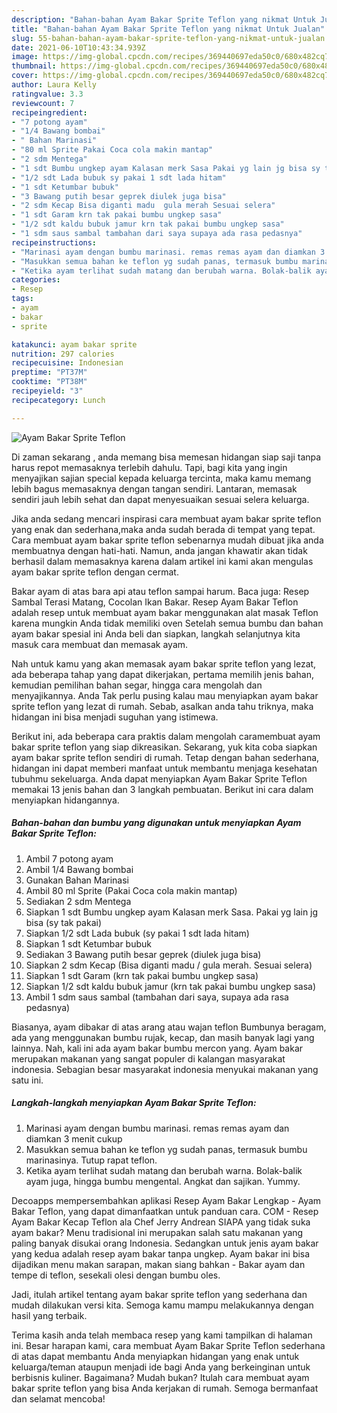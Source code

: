 ```yaml
---
description: "Bahan-bahan Ayam Bakar Sprite Teflon yang nikmat Untuk Jualan"
title: "Bahan-bahan Ayam Bakar Sprite Teflon yang nikmat Untuk Jualan"
slug: 55-bahan-bahan-ayam-bakar-sprite-teflon-yang-nikmat-untuk-jualan
date: 2021-06-10T10:43:34.939Z
image: https://img-global.cpcdn.com/recipes/369440697eda50c0/680x482cq70/ayam-bakar-sprite-teflon-foto-resep-utama.jpg
thumbnail: https://img-global.cpcdn.com/recipes/369440697eda50c0/680x482cq70/ayam-bakar-sprite-teflon-foto-resep-utama.jpg
cover: https://img-global.cpcdn.com/recipes/369440697eda50c0/680x482cq70/ayam-bakar-sprite-teflon-foto-resep-utama.jpg
author: Laura Kelly
ratingvalue: 3.3
reviewcount: 7
recipeingredient:
- "7 potong ayam"
- "1/4 Bawang bombai"
- " Bahan Marinasi"
- "80 ml Sprite Pakai Coca cola makin mantap"
- "2 sdm Mentega"
- "1 sdt Bumbu ungkep ayam Kalasan merk Sasa Pakai yg lain jg bisa sy tak pakai"
- "1/2 sdt Lada bubuk sy pakai 1 sdt lada hitam"
- "1 sdt Ketumbar bubuk"
- "3 Bawang putih besar geprek diulek juga bisa"
- "2 sdm Kecap Bisa diganti madu  gula merah Sesuai selera"
- "1 sdt Garam krn tak pakai bumbu ungkep sasa"
- "1/2 sdt kaldu bubuk jamur krn tak pakai bumbu ungkep sasa"
- "1 sdm saus sambal tambahan dari saya supaya ada rasa pedasnya"
recipeinstructions:
- "Marinasi ayam dengan bumbu marinasi. remas remas ayam dan diamkan 3 menit cukup"
- "Masukkan semua bahan ke teflon yg sudah panas, termasuk bumbu marinasinya. Tutup rapat teflon."
- "Ketika ayam terlihat sudah matang dan berubah warna. Bolak-balik ayam juga, hingga bumbu mengental. Angkat dan sajikan. Yummy."
categories:
- Resep
tags:
- ayam
- bakar
- sprite

katakunci: ayam bakar sprite 
nutrition: 297 calories
recipecuisine: Indonesian
preptime: "PT37M"
cooktime: "PT38M"
recipeyield: "3"
recipecategory: Lunch

---
```



![Ayam Bakar Sprite Teflon](https://img-global.cpcdn.com/recipes/369440697eda50c0/680x482cq70/ayam-bakar-sprite-teflon-foto-resep-utama.jpg)

Di zaman  sekarang , anda memang bisa memesan hidangan siap saji tanpa harus repot memasaknya terlebih dahulu. Tapi, bagi kita yang ingin menyajikan sajian special kepada keluarga tercinta, maka kamu memang lebih bagus memasaknya dengan tangan sendiri. Lantaran, memasak sendiri jauh lebih sehat dan dapat menyesuaikan sesuai selera keluarga.

Jika anda sedang mencari inspirasi cara membuat ayam bakar sprite teflon yang enak dan sederhana,maka anda sudah berada di tempat yang tepat. Cara membuat ayam bakar sprite teflon  sebenarnya mudah dibuat jika anda membuatnya dengan hati-hati. Namun, anda jangan khawatir akan tidak berhasil dalam memasaknya 
karena dalam artikel ini kami akan mengulas ayam bakar sprite teflon dengan cermat.  

Bakar ayam di atas bara api atau teflon sampai harum. Baca juga: Resep Sambal Terasi Matang, Cocolan Ikan Bakar. Resep Ayam Bakar Teflon adalah resep untuk membuat ayam bakar menggunakan alat masak Teflon karena mungkin Anda tidak memiliki oven Setelah semua bumbu dan bahan ayam bakar spesial ini Anda beli dan siapkan, langkah selanjutnya kita masuk cara membuat dan memasak ayam.

Nah untuk kamu yang akan memasak ayam bakar sprite teflon yang lezat, ada beberapa tahap yang dapat dikerjakan, pertama memilih jenis bahan, kemudian pemilihan bahan segar, hingga cara mengolah dan menyajikannya. Anda Tak perlu pusing kalau mau menyiapkan ayam bakar sprite teflon yang lezat di rumah. Sebab, asalkan anda  tahu triknya, maka hidangan ini bisa menjadi suguhan yang istimewa.

Berikut ini, ada beberapa cara praktis  dalam mengolah caramembuat ayam bakar sprite teflon yang siap dikreasikan. Sekarang, yuk kita coba siapkan ayam bakar sprite teflon sendiri di rumah. Tetap dengan bahan sederhana, hidangan ini dapat memberi manfaat untuk membantu menjaga kesehatan tubuhmu sekeluarga. Anda dapat menyiapkan Ayam Bakar Sprite Teflon memakai 13 jenis bahan dan 3 langkah pembuatan. Berikut ini cara dalam menyiapkan hidangannya.

<!--inarticleads1-->

##### Bahan-bahan dan bumbu yang digunakan untuk menyiapkan Ayam Bakar Sprite Teflon:

1. Ambil 7 potong ayam
1. Ambil 1/4 Bawang bombai
1. Gunakan  Bahan Marinasi
1. Ambil 80 ml Sprite (Pakai Coca cola makin mantap)
1. Sediakan 2 sdm Mentega
1. Siapkan 1 sdt Bumbu ungkep ayam Kalasan merk Sasa. Pakai yg lain jg bisa (sy tak pakai)
1. Siapkan 1/2 sdt Lada bubuk (sy pakai 1 sdt lada hitam)
1. Siapkan 1 sdt Ketumbar bubuk
1. Sediakan 3 Bawang putih besar geprek (diulek juga bisa)
1. Siapkan 2 sdm Kecap (Bisa diganti madu / gula merah. Sesuai selera)
1. Siapkan 1 sdt Garam (krn tak pakai bumbu ungkep sasa)
1. Siapkan 1/2 sdt kaldu bubuk jamur (krn tak pakai bumbu ungkep sasa)
1. Ambil 1 sdm saus sambal (tambahan dari saya, supaya ada rasa pedasnya)


Biasanya, ayam dibakar di atas arang atau wajan teflon Bumbunya beragam, ada yang menggunakan bumbu rujak, kecap, dan masih banyak lagi yang lainnya. Nah, kali ini ada ayam bakar bumbu mercon yang. Ayam bakar merupakan makanan yang sangat populer di kalangan masyarakat indonesia. Sebagian besar masyarakat indonesia menyukai makanan yang satu ini. 

<!--inarticleads2-->

##### Langkah-langkah menyiapkan Ayam Bakar Sprite Teflon:

1. Marinasi ayam dengan bumbu marinasi. remas remas ayam dan diamkan 3 menit cukup
1. Masukkan semua bahan ke teflon yg sudah panas, termasuk bumbu marinasinya. Tutup rapat teflon.
1. Ketika ayam terlihat sudah matang dan berubah warna. Bolak-balik ayam juga, hingga bumbu mengental. Angkat dan sajikan. Yummy.


Decoapps mempersembahkan aplikasi Resep Ayam Bakar Lengkap - Ayam Bakar Teflon, yang dapat dimanfaatkan untuk panduan cara. COM - Resep Ayam Bakar Kecap Teflon ala Chef Jerry Andrean SIAPA yang tidak suka ayam bakar? Menu tradisional ini merupakan salah satu makanan yang paling banyak disukai orang Indonesia. Sedangkan untuk jenis ayam bakar yang kedua adalah resep ayam bakar tanpa ungkep. Ayam bakar ini bisa dijadikan menu makan sarapan, makan siang bahkan - Bakar ayam dan tempe di teflon, sesekali olesi dengan bumbu oles. 

Jadi, itulah artikel tentang  ayam bakar sprite teflon  yang sederhana dan mudah dilakukan versi kita. Semoga kamu mampu melakukannya dengan hasil yang terbaik. 

Terima kasih anda telah membaca resep yang kami tampilkan di halaman ini. Besar harapan kami, cara membuat  Ayam Bakar Sprite Teflon sederhana di atas dapat membantu Anda menyiapkan hidangan yang enak untuk keluarga/teman ataupun menjadi ide bagi Anda yang berkeinginan untuk berbisnis kuliner. Bagaimana? Mudah bukan? Itulah cara membuat ayam bakar sprite teflon yang bisa Anda kerjakan di rumah. Semoga bermanfaat dan selamat mencoba!

